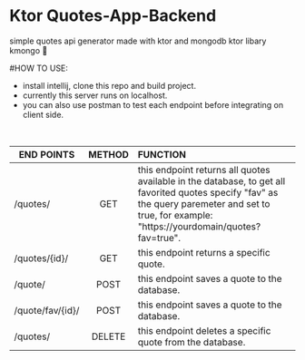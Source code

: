 # Ktor Quotes-App-Backend
simple quotes api generator made with ktor and mongodb ktor libary kmongo 🚀


#HOW TO USE:
- install intellij, clone this repo and build project.
- currently this server runs on localhost.
- you can also use postman to test each endpoint before integrating on client side.
</br>



| END POINTS      | METHOD        | FUNCTION |
| ------------- |:-------------:| :-----|
| /quotes/      | GET | this endpoint returns all quotes available in the database, to get all favorited quotes specify "fav" as the query paremeter and set to true, for example: "https://yourdomain/quotes?fav=true".|,
| /quotes/{id}/      | GET | this endpoint returns a specific quote. |
| /quote/ | POST      |  this endpoint saves a quote to the database. |
| /quote/fav/{id}/ | POST      |  this endpoint saves a quote to the database. |
/quotes/  | DELETE | this endpoint deletes a specific quote from the database. |


